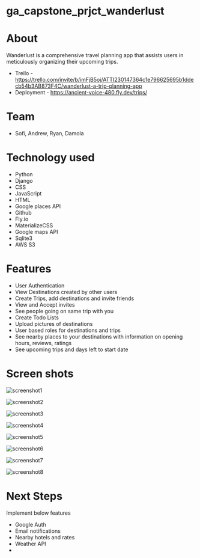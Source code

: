 # ga_capstone_prjct_wanderlust
# About
Wanderlust is a comprehensive travel planning app that assists users in meticulously organizing their upcoming trips.

- Trello - https://trello.com/invite/b/imFjB5oj/ATTI230147364c1e796625695b1ddecb54b3AB873F4C/wanderlust-a-trip-planning-app
- Deployment - https://ancient-voice-480.fly.dev/trips/


# Team
- Sofi, Andrew, Ryan, Damola

# Technology used
- Python
- Django
- CSS
- JavaScript
- HTML
- Google places API
- Github
- Fly.io
- MaterializeCSS
- Google maps API
- Sqlite3
- AWS S3

# Features
- User Authentication
- View Destinations created by other users
- Create Trips, add destinations and invite friends
- View and Accept invites
- See people going on same trip with you
- Create Todo Lists
- Upload pictures of destinations
- User based roles for destinations and trips
- See nearby places to your destinations with information on opening hours, reviews, ratings
- See upcoming trips and days left to start date

# Screen shots

![screenshot1](main_app/static/assets/screenshots/screenshot1.png)

![screenshot2](main_app/static/assets/screenshots/screenshot2.png)

![screenshot3](main_app/static/assets/screenshots/screenshot3.png)

![screenshot4](main_app/static/assets/screenshots/screenshot4.png)

![screenshot5](main_app/static/assets/screenshots/screenshot5.png)

![screenshot6](main_app/static/assets/screenshots/screenshot6.png)

![screenshot7](main_app/static/assets/screenshots/screenshot7.png)

![screenshot8](main_app/static/assets/screenshots/screenshot8.png)


# Next Steps
Implement below features
- Google Auth
- Email notifications
- Nearby hotels and rates
- Weather API
- 